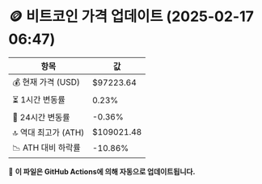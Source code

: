 # 🪙 비트코인 가격 업데이트 (2025-02-17 06:47)

| 항목                | 값 |
|--------------------|----------------|
| 💰 현재 가격 (USD) | $97223.64 |
| ⏳ 1시간 변동률    | 0.23% |
| 📆 24시간 변동률   | -0.36% |
| 🔝 역대 최고가 (ATH) | $109021.48 |
| 📉 ATH 대비 하락률 | -10.86% |

🔄 **이 파일은 GitHub Actions에 의해 자동으로 업데이트됩니다.**
